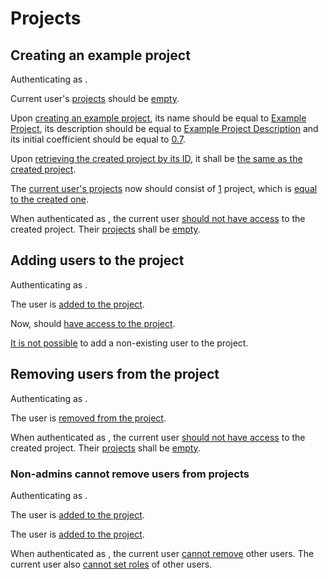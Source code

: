 # Projects

## Creating an example project

Authenticating as [ ](- "c:echo=switchUser('heinz')").

Current user's [projects](- "#projects=getProjects()")
should be [empty](- "c:assert-true=#projects.empty").

Upon [creating an example project](- "#project=createExampleProject()"),
its name should be equal to [Example Project](- "?=#project.name"),
its description should be equal to [Example Project Description](- "?=#project.description")
and its initial coefficient should be equal to [0.7](- "?=#project.initialCoefficient").

Upon [retrieving the created project by its ID](- "#retrievedProject=getProjectById(#project.id)"),
it shall be [the same as the created project](- "c:assert-true= #retrievedProject == #project").

The [current user's projects](- "#projects=getProjects()")
now should consist of [1](- "?=#projects.size") project,
which is [equal to the created one](- "c:assert-true= #projects[0] == #project").

When authenticated as [ ](- "c:echo=switchUser('peter')"), the current user
[should not have access](- "c:assert-true=403==tryGetProjectById(#project.id).statusCode")
to the created project. Their [projects](- "#projects2=getProjects()")
shall be [empty](- "c:assert-true=#projects2.empty").

## Adding users to the project

Authenticating as [ ](- "c:echo=switchUser('heinz')").

The user [ ](- "c:echo=describeUser('peter')")
is [added to the project](- "addToProject(#project.id, 'peter')").

Now, [ ](- "c:echo=switchUser('peter')") should
[have access to the project](- "c:assert-true=200==tryGetProjectById(#project.id).statusCode").

[It is not possible](- "c:assert-true=400==tryAddToProjectNonExistingUser(#project.id).statusCode")
to add a non-existing user to the project.

## Removing users from the project

Authenticating as [ ](- "c:echo=switchUser('heinz')").

The user [ ](- "c:echo=describeUser('peter')")
is [removed from the project](- "removeFromProject(#project.id, 'peter')").

When authenticated as [ ](- "c:echo=switchUser('peter')"), the current user
[should not have access](- "c:assert-true=403==tryGetProjectById(#project.id).statusCode")
to the created project. Their [projects](- "#projects2=getProjects()")
shall be [empty](- "c:assert-true=#projects2.empty").

### Non-admins cannot remove users from projects

Authenticating as [ ](- "c:echo=switchUser('heinz')").

The user [ ](- "c:echo=describeUser('peter')")
is [added to the project](- "addToProject(#project.id, 'peter')").

The user [ ](- "c:echo=describeUser('rick')")
is [added to the project](- "addToProject(#project.id, 'rick')").

When authenticated as [ ](- "c:echo=switchUser('rick')"), the current user
[cannot remove](- "c:assert-true=403==tryRemoveFromProject(#project.id, 'peter').statusCode")
other users. The current user also
[cannot set roles](- "c:assert-true=403==trySetRoleInProject(#project.id, 'peter', 'ADMIN').statusCode")
of other users.
